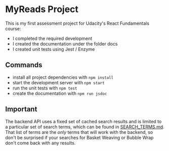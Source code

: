 # MyReads Project

This is my first assessment project for Udacity's React Fundamentals course:
- I completed the required development
- I created the documentation under the folder docs
- I created unit tests using Jest / Enzyme

## Commands

* install all project dependencies with `npm install`
* start the development server with `npm start`
* run the unit tests with `npm test`
* create the documentation with `npm run jsdoc`

## Important
The backend API uses a fixed set of cached search results and is limited to a particular set of search terms, which can be found in [SEARCH_TERMS.md](SEARCH_TERMS.md). That list of terms are the _only_ terms that will work with the backend, so don't be surprised if your searches for Basket Weaving or Bubble Wrap don't come back with any results.
